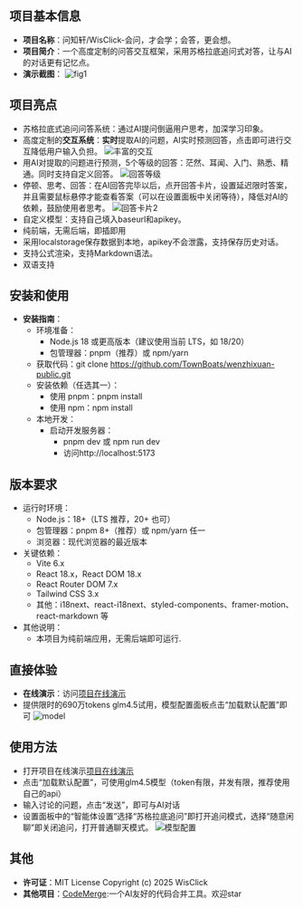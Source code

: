 ## 项目基本信息
- **项目名称**：问知轩/WisClick-会问，才会学；会答，更会想。
- **项目简介**：一个高度定制的问答交互框架，采用苏格拉底追问式对答，让与AI的对话更有记忆点。
- **演示截图**：
![fig1](./imgs/fig1.png)
## 项目亮点
- 苏格拉底式追问问答系统：通过AI提问倒逼用户思考，加深学习印象。
- 高度定制的**交互系统**：**实时**提取AI的问题，AI实时预测回答，点击即可进行交互降低用户输入负担。
![丰富的交互](./imgs/drag.gif)
- 用AI对提取的问题进行预测，5个等级的回答：茫然、耳闻、入门、熟悉、精通。同时支持自定义回答。
  ![回答等级](./imgs/AnswerCard.png)
- 停顿、思考、回答：在AI回答完毕以后，点开回答卡片，设置延迟限时答案，并且需要鼠标悬停才能查看答案（可以在设置面板中关闭等待），降低对AI的依赖，鼓励使用者思考。
  ![回答卡片2](./imgs/AnswerCard2.png)
- 自定义模型：支持自己填入baseurl和apikey。
- 纯前端，无需后端，即插即用
- 采用localstorage保存数据到本地，apikey不会泄露，支持保存历史对话。
- 支持公式渲染，支持Markdown语法。
- 双语支持

## 安装和使用
- **安装指南**：
  - 环境准备：
    - Node.js 18 或更高版本（建议使用当前 LTS，如 18/20）
    - 包管理器：pnpm（推荐）或 npm/yarn
  - 获取代码：git clone https://github.com/TownBoats/wenzhixuan-public.git
  - 安装依赖（任选其一）：
    - 使用 pnpm：pnpm install
    - 使用 npm：npm install
  - 本地开发：
    - 启动开发服务器：
      - pnpm dev 或 npm run dev 
      - 访问http://localhost:5173
 
## 版本要求
- 运行时环境：
  - Node.js：18+（LTS 推荐，20+ 也可）
  - 包管理器：pnpm 8+（推荐）或 npm/yarn 任一
  - 浏览器：现代浏览器的最近版本
- 关键依赖：
  - Vite 6.x
  - React 18.x，React DOM 18.x
  - React Router DOM 7.x
  - Tailwind CSS 3.x
  - 其他：i18next、react-i18next、styled-components、framer-motion、react-markdown 等
- 其他说明：
  - 本项目为纯前端应用，无需后端即可运行.


## 直接体验
- **在线演示**：访问[项目在线演示](https://wenzhixuan.com)
- 提供限时的690万tokens glm4.5试用，模型配置面板点击“加载默认配置”即可
  ![model](./imgs/model.png)

## 使用方法
- 打开项目在线演示[项目在线演示](https://wenzhixuan.com)
- 点击“加载默认配置”，可使用glm4.5模型（token有限，并发有限，推荐使用自己的api）
- 输入讨论的问题，点击“发送”，即可与AI对话
- 设置面板中的“智能体设置”选择“苏格拉底追问”即打开追问模式，选择“随意闲聊”即关闭追问，打开普通聊天模式。
![模型配置](./imgs/agent-settings.png)


## 其他
- **许可证**：MIT License
  Copyright (c) 2025 WisClick
- **其他项目**：[CodeMerge](https://github.com/TownBoats/codeMerge.git):一个AI友好的代码合并工具。欢迎star

